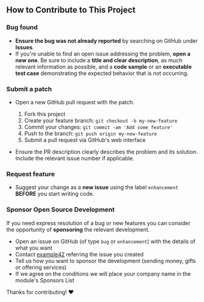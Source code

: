 ## How to Contribute to This Project

### Bug found

-   **Ensure the bug was not already reported** by searching on GitHub under **Issues**.
-   If you're unable to find an open issue addressing the problem, **open a new one**. Be sure to include a **title and clear description**, as much relevant information as possible, and a **code sample** or an **executable test case** demonstrating the expected behavior that is not occurring.

### Submit a patch

-   Open a new GitHub pull request with the patch.
    1.  Fork this project
    2.  Create your feature branch: `git checkout -b my-new-feature`
    3.  Commit your changes: `git commit -am 'Add some feature'`
    4.  Push to the branch: `git push origin my-new-feature`
    5.  Submit a pull request via GitHub's web interface

-   Ensure the PR description clearly describes the problem and its solution. Include the relevant issue number if applicable.

### Request feature

-   Suggest your change as a **new issue** using the label `enhancement` **BEFORE** you start writing code.

### Sponsor Open Source Development

If you need express resolution of a bug or new features you can consider the opportunity of **sponsoring** the relevant development.

-   Open an issue on GitHub (of type `bug` or `enhancement`) with the details of what you want 
-   Contact [example42](https://www.example42.com/) referring the issue you created
-   Tell us how you want to sponsor the development (sending money, gifts or offering services)
-   If we agree on the conditions we will place your company name in the module's Sponsors List

Thanks for contributing! :heart:
